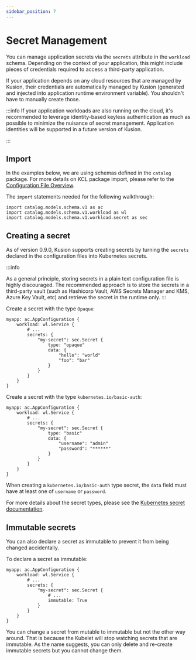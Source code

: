 ```yaml
---
sidebar_position: 7
---
```


# Secret Management

You can manage application secrets via the `secrets` attribute in the `workload` schema. Depending on the context of your application, this might include pieces of credentials required to access a third-party application.

If your application depends on any cloud resources that are managed by Kusion, their credentials are automatically managed by Kusion (generated and injected into application runtime environment variable). You shouldn't have to manually create those.

:::info
If your application workloads are also running on the cloud, it's recommended to leverage identity-based keyless authentication as much as possible to minimize the nuisance of secret management. Application identities will be supported in a future version of Kusion.

:::

## Import

In the examples below, we are using schemas defined in the `catalog` package. For more details on KCL package import, please refer to the [Configuration File Overview](/docs/user_docs/config-walkthrough/overview.md).

The `import` statements needed for the following walkthrough:
```
import catalog.models.schema.v1 as ac
import catalog.models.schema.v1.workload as wl
import catalog.models.schema.v1.workload.secret as sec
```

## Creating a secret

As of version 0.9.0, Kusion supports creating secrets by turning the `secrets` declared in the configuration files into Kubernetes secrets.

:::info

As a general principle, storing secrets in a plain text configuration file is highly discouraged. The recommended approach is to store the secrets in a third-party vault (such as Hashicorp Vault, AWS Secrets Manager and KMS, Azure Key Vault, etc) and retrieve the secret in the runtime only.
:::

Create a secret with the type `Opaque`:
```
myapp: ac.AppConfiguration {
    workload: wl.Service {
        # ...
        secrets: {
            "my-secret": sec.Secret {
                type: "opaque"
                data: {
                    "hello": "world"
                    "foo": "bar"
                }
            }
        }
    }
}
```

Create a secret with the type `kubernetes.io/basic-auth`:
```
myapp: ac.AppConfiguration {
    workload: wl.Service {
        # ...
        secrets: {
            "my-secret": sec.Secret {
                type: "basic"
                data: {
                    "username": "admin"
                    "password": "******"
                }
            }
        }
    }
}
```

When creating a `kubernetes.io/basic-auth` type secret, the `data` field must have at least one of `username` or `password`.

For more details about the secret types, please see the [Kubernetes secret documentation](https://kubernetes.io/docs/concepts/configuration/secret/).

## Immutable secrets

You can also declare a secret as immutable to prevent it from being changed accidentally.

To declare a secret as immutable:
```
myapp: ac.AppConfiguration {
    workload: wl.Service {
        # ...
        secrets: {
            "my-secret": sec.Secret {
                # ...
                immutable: True
            }
        }
    }
}
```

You can change a secret from mutable to immutable but not the other way around. That is because the Kubelet will stop watching secrets that are immutable. As the name suggests, you can only delete and re-create immutable secrets but you cannot change them.